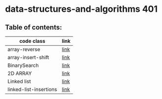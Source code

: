 # data-structures-and-algorithms 401
## Table of contents:
|code class|link|
|----------|----|
|array-reverse|[link](code01/README.md)|
|array-insert-shift|[link](code02/README.md)|
|BinarySearch|[link](code03/README.md)|
|2D ARRAY|[link](code04/README.md)|
|Linked list|[link](linked-list/README.md)|
|linked-list-insertions|[link](linked-list/linked-list-insertions.md)|
